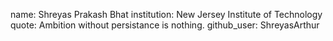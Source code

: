 name: Shreyas Prakash Bhat
institution: New Jersey Institute of Technology
quote: Ambition without persistance is nothing. 
github_user: ShreyasArthur